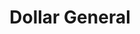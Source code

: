 ---
title: "Dollar General"
url: /woodbine/dollar-general-harrietts-bluff-road/
shop: variety store
---